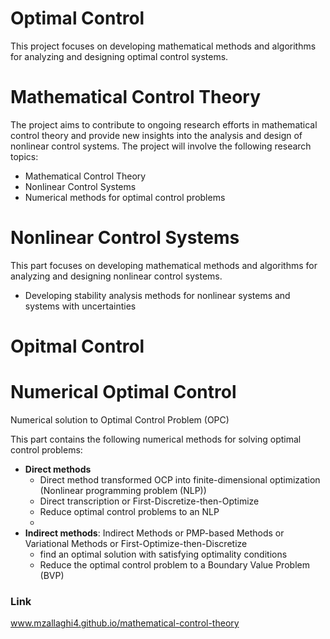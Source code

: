 # Optimal Control
This project focuses on developing mathematical methods and algorithms for analyzing and designing optimal control systems. 


# Mathematical Control Theory

The project aims to contribute to ongoing research efforts in mathematical control theory and provide new insights into the analysis and design of nonlinear control systems.
The project will involve the following research topics:
- Mathematical Control Theory
- Nonlinear Control Systems
- Numerical methods for optimal control problems

# Nonlinear Control Systems
This part focuses on developing mathematical methods and algorithms for analyzing and designing nonlinear control systems.

- Developing stability analysis methods for nonlinear systems and systems with uncertainties



# Opitmal Control
 

# Numerical Optimal Control
Numerical solution to Optimal Control Problem (OPC)

This part contains the following numerical methods for solving optimal control problems:
- **Direct methods**
  - Direct method transformed OCP into finite-dimensional optimization (Nonlinear programming problem (NLP))
  - Direct transcription or First-Discretize-then-Optimize
  - Reduce optimal control problems to an NLP
  - 
- **Indirect methods**: 
  Indirect Methods or PMP-based Methods or Variational Methods or First-Optimize-then-Discretize
   - find an optimal solution with satisfying optimality conditions
   - Reduce the optimal control problem to a Boundary Value Problem (BVP)

 
 
 
 ### Link
www.mzallaghi4.github.io/mathematical-control-theory
